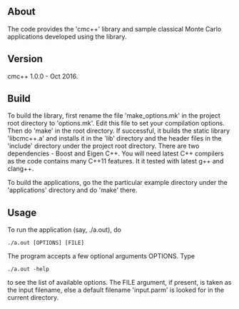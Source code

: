 About
-------
The code provides the 'cmc++' library and sample classical Monte Carlo
applications developed using the library.  


Version
-------
cmc++ 1.0.0 - Oct 2016.

Build
------------
To build the library, first rename the file 'make_options.mk' in the 
project root directory to 'options.mk'. Edit this file to set your 
compilation options. Then do 'make' in the root directory. If successful, 
it builds the static library 'libcmc++.a' and installs it in the 'lib' directory
and the header files in the 'include' directory under the project root directory. 
There are two dependencies - Boost and Eigen C++. You will need latest C++ 
compilers as the code contains many C++11 features.  It it tested with 
latest g++ and clang++. 

To build the applications, go the the particular example directory under the
'applications' directory and do 'make' there.

Usage
-----
To run the application (say, ./a.out), do 

	./a.out [OPTIONS] [FILE]  

The program accepts a few optional arguments OPTIONS. Type 

	./a.out -help

to see the list of available options. The FILE argument, if present, 
is taken as the input filename, else a default filename 'input.parm' is 
looked for in the current directory.  
